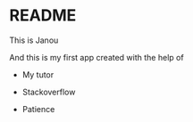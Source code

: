 # README

This is Janou

And this is my first app created with the help of

* My tutor

* Stackoverflow

* Patience
